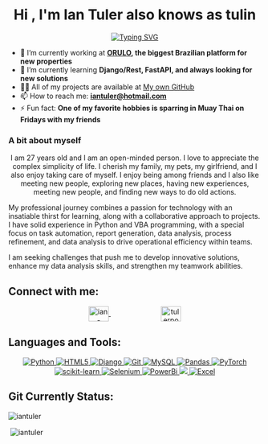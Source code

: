 <h1 align="center">Hi , I'm Ian Tuler also knows as tulin </h1>

<div align="center">
  <a href="https://git.io/typing-svg">
    <img src="https://readme-typing-svg.herokuapp.com?font=Fira+Code&pause=1000&center=true&multiline=true&random=false&width=435&lines=%F0%9F%91%A8%E2%80%8D%F0%9F%94%ACA+Chemical+Engineer+and+Programmer;%F0%9F%91%A8%E2%80%8D%F0%9F%92%BB+Eager+to+Explore+New+Solutions" alt="Typing SVG">
  </a>
</div>
<p>
   
</p>

- 🔭 I’m currently working at **[ORULO](https://www.orulo.com.br/), the biggest Brazilian platform for new properties**
- 🌱 I’m currently learning **Django/Rest, FastAPI, and always looking for new solutions**
- 👨‍💻 All of my projects are available at [My own GitHub](https://github.com/iantuler)
- 📫 How to reach me: **iantuler@hotmail.com**
- ⚡ Fun fact: **One of my favorite hobbies is sparring in Muay Thai on Fridays with my friends**

<h3 align="left"> A bit about myself </h3>
<p align="center">
  I am 27 years old and I am an open-minded person. I love to appreciate the complex simplicity of life. I cherish my family, my pets, my girlfriend, and I also enjoy taking care of myself. I enjoy being among friends and I also like meeting new people, exploring new places, having new experiences, meeting new people, and finding new ways to do old actions.

My professional journey combines a passion for technology with an insatiable thirst for learning, along with a collaborative approach to projects. I have solid experience in Python and VBA programming, with a special focus on task automation, report generation, data analysis, process refinement, and data analysis to drive operational efficiency within teams.

I am seeking challenges that push me to develop innovative solutions, enhance my data analysis skills, and strengthen my teamwork abilities.
</p>

<h2 align="left">Connect with me:</h2>
<p align="center"> 
  <a href="https://linkedin.com/in/ian-tuler" target="blank" style="margin-right: 100px;">
    <img align="center" src="https://raw.githubusercontent.com/rahuldkjain/github-profile-readme-generator/master/src/images/icons/Social/linked-in-alt.svg" alt="ian-tuler" height="30" width="40" />
  </a>
  
  <a href="https://instagram.com/tulerpo" target="blank">
    <img align="center" src="https://raw.githubusercontent.com/rahuldkjain/github-profile-readme-generator/master/src/images/icons/Social/instagram.svg" alt="tulerpo" height="30" width="40" />
  </a>
</p>

<h2 align="left">Languages and Tools:</h2>

<p align="center"> 
  <a href="https://www.python.org">
    <img src="https://img.shields.io/badge/python-3670A0?style=for-the-badge&logo=python&logoColor=ffdd54" alt="Python">
  </a>
  
  <a href="https://www.w3.org/html/">
    <img src="https://img.shields.io/badge/html5-%23E34F26.svg?style=for-the-badge&logo=html5&logoColor=white" alt="HTML5">
  </a>
  
  <a href="https://www.djangoproject.com/">
    <img src="https://img.shields.io/badge/django-%23092E20.svg?style=for-the-badge&logo=django&logoColor=white" alt="Django">
  </a>
  
  <a href="https://git-scm.com/">
    <img src="https://img.shields.io/badge/git-%23F05033.svg?style=for-the-badge&logo=git&logoColor=white" alt="Git">
  </a>
  
  <a href="https://www.mysql.com/">
    <img src="https://img.shields.io/badge/mysql-4479A1.svg?style=for-the-badge&logo=mysql&logoColor=white" alt="MySQL">
  </a>
  
  <a href="https://pandas.pydata.org/">
    <img src="https://img.shields.io/badge/pandas-%23150458.svg?style=for-the-badge&logo=pandas&logoColor=white" alt="Pandas">
  </a>
  
  <a href="https://pytorch.org/">
    <img src="https://img.shields.io/badge/PyTorch-%23EE4C2C.svg?style=for-the-badge&logo=PyTorch&logoColor=white" alt="PyTorch">
  </a>
  
  <a href="https://scikit-learn.org/">
    <img src="https://img.shields.io/badge/scikit--learn-%23F7931E.svg?style=for-the-badge&logo=scikit-learn&logoColor=white" alt="scikit-learn">
  </a>
  
  <a href="https://www.selenium.dev">
    <img src="https://img.shields.io/badge/-selenium-%2343B02A?style=for-the-badge&logo=selenium&logoColor=white" alt="Selenium">
  </a>

  <a href="https://www.microsoft.com/en-us/power-platform/products/power-bi">
    <img src= "https://img.shields.io/badge/power_bi-F2C811?style=for-the-badge&logo=powerbi&logoColor=black" alt="PowerBi">
  </a>
  <a href="https://www.canva.com/pt_br/">
    <img src= "https://img.shields.io/badge/Canva-%2300C4CC.svg?style=for-the-badge&logo=Canva&logoColor=white alt="Canva">
  </a>
  <a href=https://www.microsoft.com/pt-br/microsoft-365/excel>
    <img src="https://img.shields.io/badge/Microsoft_Excel-217346?style=for-the-badge&logo=microsoft-excel&logoColor=white" alt="Excel">
  </a>
</p>


<h2 align="left">Git Currently Status:</h2>
<p><img align="center" src="https://github-readme-stats.vercel.app/api/top-langs?username=iantuler&show_icons=true&locale=en&layout=compact&theme=dark" alt="iantuler" /></p>

<p>&nbsp;<img align="center" src="https://github-readme-stats.vercel.app/api?username=iantuler&show_icons=true&locale=en&theme=dark" alt="iantuler" /></p>

